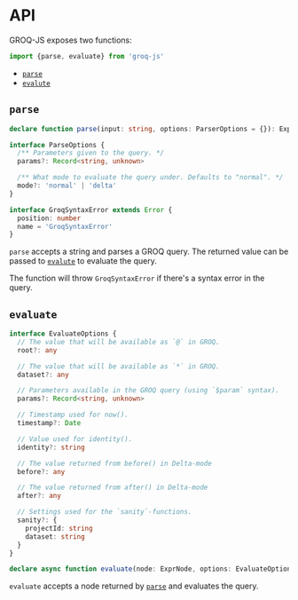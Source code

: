 # API

GROQ-JS exposes two functions:

```typescript
import {parse, evaluate} from 'groq-js'
```

- [`parse`](#parse)
- [`evalute`](#evaluate)

## `parse`

```typescript
declare function parse(input: string, options: ParserOptions = {}): ExprNode

interface ParseOptions {
  /** Parameters given to the query. */
  params?: Record<string, unknown>

  /** What mode to evaluate the query under. Defaults to "normal". */
  mode?: 'normal' | 'delta'
}

interface GroqSyntaxError extends Error {
  position: number
  name = 'GroqSyntaxError'
}
```

`parse` accepts a string and parses a GROQ query.
The returned value can be passed to [`evalute`](#evaluate) to evaluate the query.

The function will throw `GroqSyntaxError` if there's a syntax error in the query.

## `evaluate`

```typescript
interface EvaluateOptions {
  // The value that will be available as `@` in GROQ.
  root?: any

  // The value that will be available as `*` in GROQ.
  dataset?: any

  // Parameters available in the GROQ query (using `$param` syntax).
  params?: Record<string, unknown>

  // Timestamp used for now().
  timestamp?: Date

  // Value used for identity().
  identity?: string

  // The value returned from before() in Delta-mode
  before?: any

  // The value returned from after() in Delta-mode
  after?: any

  // Settings used for the `sanity`-functions.
  sanity?: {
    projectId: string
    dataset: string
  }
}

declare async function evaluate(node: ExprNode, options: EvaluateOptions = {})
```

`evaluate` accepts a node returned by [`parse`](#parse) and evaluates the query.
